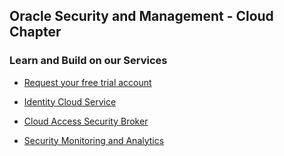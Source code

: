## Oracle Security and Management - Cloud Chapter


### Learn and Build on our Services

* [Request your free trial account](CSD-SETUP.md)

* [Identity Cloud Service](IDCS100.md)

* [Cloud Access Security Broker](https://sttoracle.github.io/Oracle-CASB/)

* [Security Monitoring and Analytics](SMA300.md)



